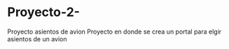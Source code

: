 # Proyecto-2-
Proyecto asientos de avion
Proyecto en donde se crea un portal para elgir asientos de un avion
